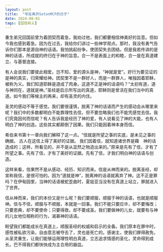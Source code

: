 ```yaml
---
layout: post
title:  "写在离开SotonMCF的日子"
date: 2024-08-01
tags: [因信称义]
---
```


重生弟兄回国前曾为着团契而着急，我劝过他，我们都要相信神美好的旨意。但如今我也感到着急。因为在过去，我给你们讲过一些神学观点。那时，我没有勇气告诉你们那本是源自神的话语。我怕挑起纷争，使团契失去团结。但是我若传讲的是神的话语，所成就的终归在于神的旨意。合一不是表面上的和睦，合一是在真道建立、与基督连接。

有人会说我们要彼此相爱。岂不知，爱的源头是神，“神就是爱”。好行为要见证的是神的真实，归荣耀给神。团契里不是一群好人，而是一群罪人，唯独因着耶稣，被称为义。我们知道耶稣是道成了肉身。这道不正是神的话语吗？“太初有道，道与神同在，道就是神。”圣经是启示所写出的真道，耶稣则是曾活在我们当中的真道。如今我们等候主的再来，却有圣灵的内住。

圣灵的感动不等于感觉。我们要很谨慎，脱离了神的话语而产生的感动会从哪里来呢？我们中的多数都明白不能靠理性去信，但不要忽略我们也不能凭感觉去信。我们究竟因何而信呢？有人告诉我是经历了神的爱，有人说看见了神的大能，也有人明白了神的创造。这些其实都颠倒了因果。我们只能因着神本身而信。

希伯来书第十一章向我们解释了这一点。“信就是所望之事的实底，是未见之事的确据。 古人在这信上得了美好的证据。 我们因着信，就知道诸世界是藉　神的话造成的；这样，所看见的，并不是从显然之物造出来的。”原来是先有了信，才有了所望之事。先有了信，才有了美好的证据。先有了信，才我们明白神的话语与创造。

这样来看，信果然不是从感动、经历、知识而来。信是从神而来的。脱离圣经，却宣称我信，是很可怕的。因为“道就是神”，脱离神的话语就离弃了神。这不正是罪吗？在伊甸园里，当神的话语被蛇歪曲时，夏娃亚当没有在真道上站立，罪就进入了世界。

信从神而来，我们的本份又是什么呢？我们要顺服，顺服于神的话语，也就是顺服神。信与不信，顺服与不顺服，本就是一回事。我们不能只要应许，却不要悔改；只要恩典，却不要使命；只要得救，却不要成圣。我们要做神的儿女，就要有与神的儿女地位相称的行为，渴慕神的话语。

盼望我们都能成长在真道上，顺服圣经的权威和启示的全备。我们原本在罪中时，感性被私欲污染，自由意志被夺去了，灵也是死亡的。感谢主，使我们罪得赦免，从圣灵重生，让我们能够运用理性明白真道，立志追求情感的圣化，灵命得到成长。巴不得我们都快快成为主合用的器皿。
